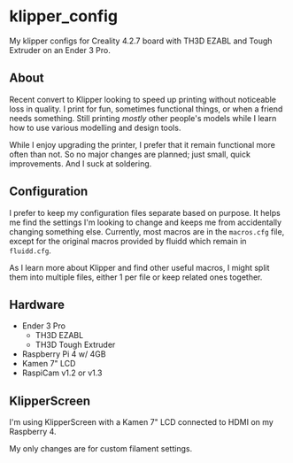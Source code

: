 # klipper_config

My klipper configs for Creality 4.2.7 board with TH3D EZABL and Tough Extruder on an Ender 3 Pro.

## About

Recent convert to Klipper looking to speed up printing without noticeable loss in quality. I print for fun, sometimes functional things, 
or when a friend needs something. Still printing *mostly* other people's models while I learn how to use various modelling and design tools. 

While I enjoy upgrading the printer, I prefer that it remain functional more often than not. So no major changes are planned; just 
small, quick improvements. And I suck at soldering. 

## Configuration

I prefer to keep my configuration files separate based on purpose. It helps me find the settings I'm looking to change and 
keeps me from accidentally changing something else. Currently, most macros are in the `macros.cfg` file, except for the 
original macros provided by fluidd which remain in `fluidd.cfg`. 

As I learn more about Klipper and find other useful macros, I might split them into multiple files, 
either 1 per file or keep related ones together. 

## Hardware

- Ender 3 Pro
  - TH3D EZABL
  - TH3D Tough Extruder
- Raspberry Pi 4 w/ 4GB
- Kamen 7" LCD
- RaspiCam v1.2 or v1.3

## KlipperScreen

I'm using KlipperScreen with a Kamen 7" LCD connected to HDMI on my Raspberry 4. 

My only changes are for custom filament settings.




